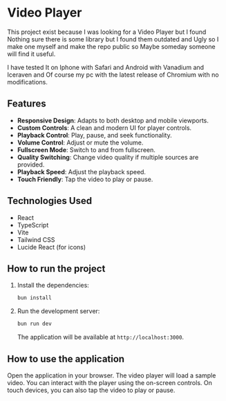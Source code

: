 # Video Player

This project exist because I was looking for a Video Player but I found Nothing sure there is some library but I found them outdated and Ugly so I make one myself and make the repo public so Maybe someday someone will find it useful.

I have tested It on Iphone with Safari and Android with Vanadium and Iceraven and Of course my pc with the latest release of Chromium with no modifications.

## Features

-   **Responsive Design**: Adapts to both desktop and mobile viewports.
-   **Custom Controls**: A clean and modern UI for player controls.
-   **Playback Control**: Play, pause, and seek functionality.
-   **Volume Control**: Adjust or mute the volume.
-   **Fullscreen Mode**: Switch to and from fullscreen.
-   **Quality Switching**: Change video quality if multiple sources are provided.
-   **Playback Speed**: Adjust the playback speed.
-   **Touch Friendly**: Tap the video to play or pause.

## Technologies Used

-   React
-   TypeScript
-   Vite
-   Tailwind CSS
-   Lucide React (for icons)

## How to run the project

1.  Install the dependencies:
    ```bash
    bun install
    ```

2.  Run the development server:
    ```bash
    bun run dev
    ```

    The application will be available at `http://localhost:3000`.

## How to use the application

Open the application in your browser. The video player will load a sample video. You can interact with the player using the on-screen controls. On touch devices, you can also tap the video to play or pause.
